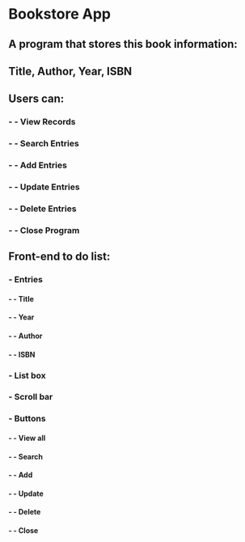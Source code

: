 # Bookstore App
## A program that stores this book information:
## Title, Author, Year, ISBN

## Users can:
### -  - View Records
### -  - Search Entries
### -  - Add Entries
### -  - Update Entries
### -  - Delete Entries
### -  - Close Program

## Front-end to do list:
### -  Entries
#### -  - Title
#### -  - Year
#### -  - Author
#### -  - ISBN
### -  List box
### -  Scroll bar
### -  Buttons
#### -  - View all
#### -  - Search
#### -  - Add
#### -  - Update
#### -  - Delete
#### -  - Close